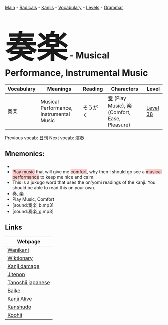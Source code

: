 <style> bigfont {font-size: 100px}</style>
[Main](../README.md) -
[Radicals](../radicals.md) -
[Kanjis](../kanjis.md) -
[Vocabulary](../vocabulary.md) -
[Levels](../levels.md) -
[Grammar](../grammar.md)
# <bigfont> 奏楽</bigfont> - Musical Performance, Instrumental Music 

| Vocabulary | Meanings | Reading | Characters | Level |
| --- | --- | --- | --- | --- |
| 奏楽 | Musical Performance, Instrumental Music | そうがく |  [奏](../kanjis/奏.md) (Play Music), [楽](../kanjis/楽.md) (Comfort, Ease, Pleasure) | [Level 38](../levels/wk_level38.md) |

Previous vocab: [日刊](日刊.md) Next vocab: [演奏](演奏.md) 

## Mnemonics:

* 
* <span style="background-color:#ffcccb"> Play music</span> that will give me <span style="background-color:#ffcccb"> comfort</span>, why then I should go see a <span style="background-color:#ffcccb"> musical performance</span> to keep me nice and calm.
* This is a jukugo word that uses the on'yomi readings of the kanji. You should be able to read this on your own.
* 奏, 楽
* Play Music, Comfort
* [sound:奏楽_b.mp3]
* [sound:奏楽_g.mp3]


## Links 

| Webpage |
| --- |
| [Wanikani          ](https://www.wanikani.com/kanji/奏楽) |
| [Wiktionary        ](https://en.wiktionary.org/wiki/奏楽) |
| [Kanji damage      ](http://www.kanjidamage.com/kanji/search?utf8=✓&q=奏楽) |
| [Jitenon           ](https://jitenon.com/kanji/奏楽) |
| [Tanoshii japanese ](https://www.tanoshiijapanese.com/dictionary/kanji.cfm?k=奏楽) |
| [Baike             ](https://baike.baidu.com/item/奏楽) |
| [Kanji Alive       ](https://app.kanjialive.com/奏楽) |
| [Kanshudo          ](https://www.kanshudo.com/searchmn?q=奏楽) |
| [Koohii            ](https://kanji.koohii.com/study/kanji/奏楽) |
